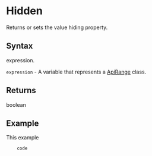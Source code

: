# Hidden

Returns or sets the value hiding property.

## Syntax

expression.

`expression` - A variable that represents a [ApiRange](../ApiRange.md) class.

## Returns

boolean

## Example

This example

```javascript
	code
```